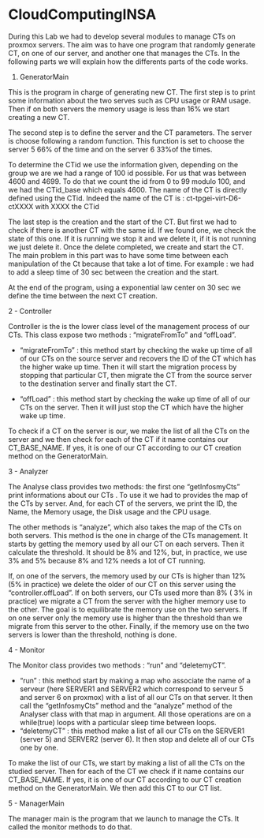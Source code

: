 # CloudComputingINSA
During this Lab we had to develop several modules to manage CTs on proxmox servers.
The aim was to have one program that randomly generate CT, on one of our server, and another one that manages the CTs. 
In the following parts we will explain how the differents parts of the code works.

1. GeneratorMain

This is the program in charge of generating new CT. 
The first step is to print some information about the two serves such as CPU usage or RAM usage. Then if on both servers the memory usage is less than  16% we start creating a new CT.

The second step is to define the server and the CT parameters. The server is choose following a random function. This function is set to choose the server 5 66% of the time and on the server 6 33%of the times.

To determine the CTid we use the information given, depending on the group we are we had a range of 100 id possible. For us that was between 4600 and 4699. To do that we count the id from 0 to 99 modulo 100, and we had the CTid_base which equals 4600.
The name of the CT is directly defined using the CTid. Indeed the name of the CT is :
ct-tpgei-virt-D6-ctXXXX   with XXXX the CTid

The last step is the creation and the start of the CT. But first we had to check if there is another CT with the same id. If we found one, we check the state of this one. If it is running we stop it and we delete it, if it is not running we just delete it.
	Once the delete completed, we create and start the CT. 
	The main problem in this part was to have some time between each manipulation of the Ct because that take a lot of time. For example : we had to add a sleep time of 30 sec between the creation and the start.

At the end of the program, using a exponential law center on 30 sec we define the time between the next CT creation.
  
2 - Controller

Controller is the is the lower class level of the management process of our CTs. This class expose two methods : “migrateFromTo” and “offLoad”.

* “migrateFromTo” : this method start by checking the wake up time of all of our CTs on the source server and recovers the ID of the CT which has the higher wake up time. Then it will start the migration process by stopping that particular CT, then migrate the CT from the source server to the destination server and finally start the CT.

* “offLoad” : this method start by checking the wake up time of all of our CTs on the server. Then it will just stop the CT which have the higher wake up time. 

To check if a CT on the server is our, we make the list of all the CTs on the server and we then check for each of the CT if it name contains our CT_BASE_NAME. If yes, it is one of our CT according to our CT creation method on the GeneratorMain.

3 - Analyzer

The Analyse class provides two methods: the first one “getInfosmyCts” print informations about our CTs . To use it we had to provides the map of the CTs by server.
And, for each CT of the servers, we print the ID, the Name, the Memory usage, the Disk usage and the CPU usage.
	
The other methods is “analyze”, which also takes the map of the CTs on both servers. This method is the one in charge of the CTs management.
It starts by getting the memory used by all our CT on each servers. Then it calculate the threshold. It should be 8% and 12%, but, in practice, we use 3% and 5% because 8% and 12% needs a lot of CT running.
	
If, on one of the servers, the memory used by our CTs is higher than 12%  (5% in practice) we delete the older of our CT on this server using the “controller.offLoad”.
If on both servers, our CTs used more than 8% ( 3% in practice) we migrate a CT from the server with the higher memory use to the other. The goal is to equilibrate  the memory use on the two servers.
If on one server only the memory use is higher than the threshold than we migrate from this server to the other.
Finally, if the memory use on the two servers is lower than the threshold, nothing is done.

4 - Monitor

The Monitor class provides two methods : “run” and “deletemyCT”.
* “run” : this method start by making a map who associate the name of a serveur (here SERVER1 and SERVER2 which correspond to serveur 5 and server 6 on proxmox) with a list of all our CTs on that server. It then call the “getInfosmyCts” method and the  “analyze” method of the Analyser class with that map in argument. All those operations are on a while(true) loops with a particular sleep time between loops.
* “deletemyCT” : this method make a list of all our CTs on the SERVER1 (server 5) and SERVER2 (server 6). It then stop and delete all of our CTs one by one.
	
To make the list of our CTs, we start by making a list of all the CTs on the studied server. Then for each of the CT we check if it name contains our CT_BASE_NAME. If yes, it is one of our CT according to our CT creation method on the GeneratorMain. We then add this CT to our CT list.

5 - ManagerMain

The manager main is the program that we launch to manage the CTs. It called the monitor methods to do that. 
